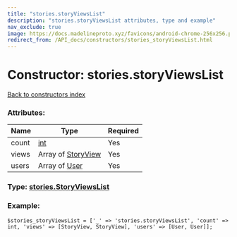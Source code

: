 ```yaml
---
title: "stories.storyViewsList"
description: "stories.storyViewsList attributes, type and example"
nav_exclude: true
image: https://docs.madelineproto.xyz/favicons/android-chrome-256x256.png
redirect_from: /API_docs/constructors/stories_storyViewsList.html
---
```

# Constructor: stories.storyViewsList  
[Back to constructors index](/API_docs/constructors/index.html)



### Attributes:

| Name     |    Type       | Required |
|----------|---------------|----------|
|count|[int](/API_docs/types/int.html) | Yes|
|views|Array of [StoryView](/API_docs/types/StoryView.html) | Yes|
|users|Array of [User](/API_docs/types/User.html) | Yes|



### Type: [stories.StoryViewsList](/API_docs/types/stories.StoryViewsList.html)


### Example:

```
$stories_storyViewsList = ['_' => 'stories.storyViewsList', 'count' => int, 'views' => [StoryView, StoryView], 'users' => [User, User]];
```  

